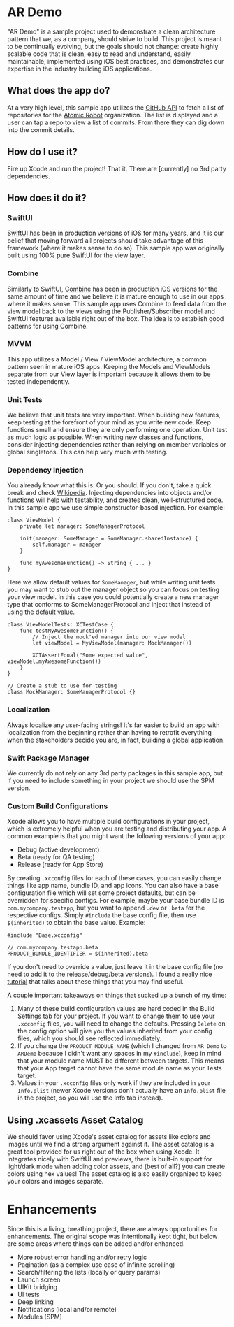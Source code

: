 # AR Demo
"AR Demo" is a sample project used to demonstrate a clean architecture pattern that we, as a company, should strive to build. This project is meant to be continually evolving, but the goals should not change: create highly scalable code that is clean, easy to read and understand, easily maintainable, implemented using iOS best practices, and demonstrates our expertise in the industry building iOS applications.

## What does the app do?
At a very high level, this sample app utilizes the [GitHub API](https://docs.github.com/en/rest) to fetch a list of repositories for the [Atomic Robot](https://github.com/atomicrobot/) organization. The list is displayed and a user can tap a repo to view a list of commits. From there they can dig down into the commit details.

## How do I use it?
Fire up Xcode and run the project! That it. There are [currently] no 3rd party dependencies.

## How does it do it?

### SwiftUI
[SwiftUI](https://developer.apple.com/xcode/swiftui/) has been in production versions of iOS for many years, and it is our belief that moving forward all projects should take advantage of this framework (where it makes sense to do so). This sample app was originally built using 100% pure SwiftUI for the view layer.

### Combine
Similarly to SwiftUI, [Combine](https://developer.apple.com/documentation/combine) has been in production iOS versions for the same amount of time and we believe it is mature enough to use in our apps where it makes sense. This sample app uses Combine to feed data from the view model back to the views using the Publisher/Subscriber model and SwiftUI features available right out of the box. The idea is to establish good patterns for using Combine.

### MVVM
This app utilizes a Model / View / ViewModel architecture, a common pattern seen in mature iOS apps. Keeping the Models and ViewModels separate from our View layer is important because it allows them to be tested independently.

### Unit Tests
We believe that unit tests are very important. When building new features, keep testing at the forefront of your mind as you write new code. Keep functions small and ensure they are only performing one operation. Unit test as much logic as possible. When writing new classes and functions, consider injecting dependencies rather than relying on member variables or global singletons. This can help very much with testing.

### Dependency Injection
You already know what this is. Or you should. If you don't, take a quick break and check [Wikipedia](https://en.wikipedia.org/wiki/Dependency_injection). Injecting dependencies into objects and/or functions will help with testability, and creates clean, well-structured code. In this sample app we use simple constructor-based injection. For example:
```
class ViewModel {
    private let manager: SomeManagerProtocol

    init(manager: SomeManager = SomeManager.sharedInstance) {
        self.manager = manager
    }

    func myAwesomeFunction() -> String { ... }
}
```
Here we allow default values for `SomeManager`, but while writing unit tests you may want to stub out the manager object so you can focus on testing your view model. In this case you could potentially create a new manager type that conforms to SomeManagerProtocol and inject that instead of using the default value.
```
class ViewModelTests: XCTestCase {
    func testMyAwesomeFunction() {
        // Inject the mock'ed manager into our view model
        let viewModel = MyViewModel(manager: MockManager())

        XCTAssertEqual("Some expected value", viewModel.myAwesomeFunction())
    }
}

// Create a stub to use for testing
class MockManager: SomeManagerProtocol {}
```

### Localization
Always localize any user-facing strings! It's far easier to build an app with localization from the beginning rather than having to retrofit everything when the stakeholders decide you are, in fact, building a global application.

### Swift Package Manager
We currently do not rely on any 3rd party packages in this sample app, but if you need to include something in your project we should use the SPM version.

### Custom Build Configurations
Xcode allows you to have multiple build configurations in your project, which is extremely helpful when you are testing and distributing your app. A common example is that you might want the following versions of your app:
- Debug (active development)
- Beta (ready for QA testing)
- Release (ready for App Store)

By creating `.xcconfig` files for each of these cases, you can easily change things like app name, bundle ID, and app icons. You can also have a base configuration file which will set some project defaults, but can be overridden for specific configs. For example, maybe your base bundle ID is `com.mycompany.testapp`, but you want to append `.dev` or `.beta` for the respective configs. Simply `#include` the base config file, then use `$(inherited)` to obtain the base value. Example:
```
#include "Base.xcconfig"

// com.mycompany.testapp.beta
PRODUCT_BUNDLE_IDENTIFIER = $(inherited).beta
```

If you don't need to override a value, just leave it in the base config file (no need to add it to the release/debug/beta versions). I found a really nice [tutorial](https://www.raywenderlich.com/21441177-building-your-app-using-build-configurations-and-xcconfig) that talks about these things that you may find useful.

A couple important takeaways on things that sucked up a bunch of my time:

1. Many of these build configuration values are hard coded in the Build Settings tab for your project. If you want to change them to use your `.xcconfig` files, you will need to change the defaults. Pressing `Delete` on the config option will give you the values inherited from your config files, which you should see reflected immediately.
1. If you change the `PRODUCT_MODULE_NAME` (which I changed from `AR Demo` to `ARDemo` because I didn't want any spaces in my `#include`), keep in mind that your module name MUST be different between targets. This means that your App target cannot have the same module name as your Tests target.
1. Values in your `.xcconfig` files only work if they are included in your `Info.plist` (newer Xcode versions don't actually have an `Info.plist` file in the project, so you will use the Info tab instead).

## Using .xcassets Asset Catalog
We should favor using Xcode's asset catalog for assets like colors and images until we find a strong argument against it. The asset catalog is a great tool provided for us right out of the box when using Xcode. It integrates nicely with SwiftUI and previews, there is built-in support for light/dark mode when adding color assets, and (best of all?) you can create colors using hex values! The asset catalog is also easily organized to keep your colors and images separate.

# Enhancements
Since this is a living, breathing project, there are always opportunities for enhancements. The original scope was intentionally kept tight, but below are some areas where things can be added and/or enhanced.
- More robust error handling and/or retry logic
- Pagination (as a complex use case of infinite scrolling)
- Search/filtering the lists (locally or query params)
- Launch screen
- UIKit bridging
- UI tests
- Deep linking
- Notifications (local and/or remote)
- Modules (SPM)
